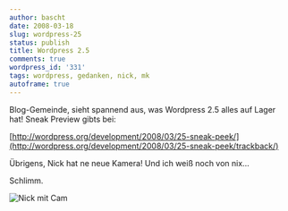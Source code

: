 ```yaml
---
author: bascht
date: 2008-03-18
slug: wordpress-25
status: publish
title: Wordpress 2.5
comments: true
wordpress_id: '331'
tags: wordpress, gedanken, nick, mk
autoframe: true
---
```


Blog-Gemeinde, sieht spannend aus, was Wordpress 2.5 alles auf
Lager hat! Sneak Preview gibts bei:

[http://wordpress.org/development/2008/03/25-sneak-peek/](http://wordpress.org/development/2008/03/25-sneak-peek/trackback/)

Übrigens, Nick hat ne neue Kamera! Und ich weiß noch von nix...

Schlimm.

![Nick mit Cam](/blog/2008-03-18-wordpress-25/nickcam.jpg)
